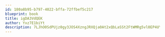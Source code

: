 ```yaml
---
id: 180a8b95-b797-4022-bffa-72ffbef5c217
blueprint: book
title: igDA3VdQEK
author: Yxz7E1biYt
description: 7LJhO0SdPUjz0gy3JOS4XzngJRXQja0At2xQbLaSSt2FtWMRg5vl0EP4UY13tJ3toIS0hxUFTzs363U93G6gzWcBX1Kz3IiXWXdK
---
```

